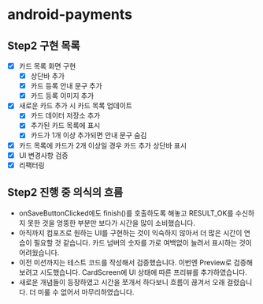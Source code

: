 # android-payments

## Step2 구현 목록

- [x] 카드 목록 화면 구현
    - [x] 상단바 추가
    - [x] 카드 등록 안내 문구 추가
    - [x] 카드 등록 이미지 추가
- [x] 새로운 카드 추가 시 카드 목록 업데이트
    - [X] 카드 데이터 저장소 추가
    - [x] 추가된 카드 목록에 표시
    - [x] 카드가 1개 이상 추가되면 안내 문구 숨김
- [x] 카드 목록에 카드가 2개 이상일 경우 카드 추가 상단바 표시
- [x] UI 변경사항 검증
- [x] 리팩터링

## Step2 진행 중 의식의 흐름

- onSaveButtonClicked에도 finish()를 호출하도록 해놓고 RESULT_OK를 수신하지 못한 것을 엉뚱한 부분만 보다가 시간을 많이 소비했습니다.
- 아직까지 컴포즈로 원하는 UI를 구현하는 것이 익숙하지 않아서 더 많은 시간이 연습이 필요할 것 같습니다. 카드 넘버의 숫자를 가로 여백없이 늘려서 표시하는 것이 어려웠습니다.
- 이전 미션까지는 테스트 코드를 작성해서 검증했습니다. 이번엔 Preview로 검증해 보려고 시도했습니다. CardScreen에 UI 상태에 따른 프리뷰를 추가하였습니다.
- 새로운 개념들이 등장하였고 시간을 쪼개서 하다보니 흐름이 끊겨서 오래 걸렸습니다. 더 미룰 수 없어서 마무리하였습니다.
